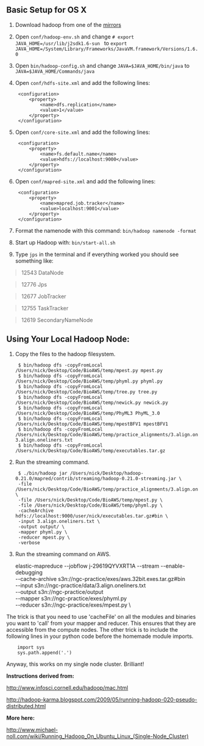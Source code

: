 Basic Setup for OS X
--------------------

1. Download hadoop from one of the [mirrors](http://www.apache.org/dyn/closer.cgi/hadoop/core/)

2. Open `conf/hadoop-env.sh` and change `# export JAVA_HOME=/usr/lib/j2sdk1.6-sun ` to `export 
JAVA_HOME=/System/Library/Frameworks/JavaVM.framework/Versions/1.6.0`

3. Open `bin/hadoop-config.sh` and change `JAVA=$JAVA_HOME/bin/java` to `JAVA=$JAVA_HOME/Commands/java`

4. Open `conf/hdfs-site.xml` and add the following lines:

        <configuration>
            <property>
                <name>dfs.replication</name>
                <value>1</value>
            </property>
        </configuration>
        
5. Open `conf/core-site.xml` and add the following lines:

        <configuration>
            <property>
                <name>fs.default.name</name>
                <value>hdfs://localhost:9000</value>
            </property>
        </configuration>

6. Open `conf/mapred-site.xml` and add the following lines:

        <configuration>
            <property>
                <name>mapred.job.tracker</name>
                <value>localhost:9001</value>
            </property>
        </configuration>

7. Format the namenode with this command: `bin/hadoop namenode -format`

8. Start up Hadoop with: `bin/start-all.sh`

9. Type `jps` in the terminal and if everything worked you should see something like:

> 12543 DataNode

> 12776 Jps

> 12677 JobTracker

> 12755 TaskTracker

> 12619 SecondaryNameNode

Using Your Local Hadoop Node:
-----------------------------

1. Copy the files to the hadoop filesystem.

        $ bin/hadoop dfs -copyFromLocal /Users/nick/Desktop/Code/BioAWS/temp/mpest.py mpest.py
        $ bin/hadoop dfs -copyFromLocal /Users/nick/Desktop/Code/BioAWS/temp/phyml.py phyml.py
        $ bin/hadoop dfs -copyFromLocal /Users/nick/Desktop/Code/BioAWS/temp/tree.py tree.py
        $ bin/hadoop dfs -copyFromLocal /Users/nick/Desktop/Code/BioAWS/temp/newick.py newick.py
        $ bin/hadoop dfs -copyFromLocal /Users/nick/Desktop/Code/BioAWS/temp/PhyML3 PhyML_3.0
        $ bin/hadoop dfs -copyFromLocal /Users/nick/Desktop/Code/BioAWS/temp/mpestBFV1 mpestBFV1
        $ bin/hadoop dfs -copyFromLocal /Users/nick/Desktop/Code/BioAWS/temp/practice_alignments/3.align.oneliners.txt 3.align.oneliners.txt
        $ bin/hadoop dfs -copyFromLocal /Users/nick/Desktop/Code/BioAWS/temp/executables.tar.gz
        

2. Run the streaming command.

        $ ./bin/hadoop jar /Users/nick/Desktop/hadoop-0.21.0/mapred/contrib/streaming/hadoop-0.21.0-streaming.jar \
        -file /Users/nick/Desktop/Code/BioAWS/temp/practice_alignments/3.align.oneliners.txt \
        -file /Users/nick/Desktop/Code/BioAWS/temp/mpest.py \
        -file /Users/nick/Desktop/Code/BioAWS/temp/phyml.py \
        -cacheArchive hdfs://localhost:9000/user/nick/executables.tar.gz#bin \
        -input 3.align.oneliners.txt \
        -output output/ \
        -mapper phyml.py \
        -reducer mpest.py \
        -verbose
        
3. Run the streaming command on AWS.


    elastic-mapreduce --jobflow j-29619QYVXRT1A --stream --enable-debugging \
    --cache-archive s3n://ngc-practice/exes/aws.32bit.exes.tar.gz#bin \
    --input s3n://ngc-practice/data/3.align.oneliners.txt \
    --output s3n://ngc-practice/output \
    --mapper s3n://ngc-practice/exes/phyml.py \
    --reducer s3n://ngc-practice/exes/mpest.py \
       




The trick is that you need to use 'cacheFile' on all the modules and binaries you want to 'call' from your mapper and reducer.  This ensures that they are accessible from the compute nodes.  The other trick is to include the following lines in your python code before the homemade module imports.

        import sys 
        sys.path.append('.')

Anyway, this works on my single node cluster. Brilliant! 

**Instructions derived from:**

http://www.infosci.cornell.edu/hadoop/mac.html

http://hadoop-karma.blogspot.com/2009/05/running-hadoop-020-pseudo-distributed.html

**More here:**

http://www.michael-noll.com/wiki/Running_Hadoop_On_Ubuntu_Linux_(Single-Node_Cluster)